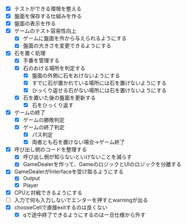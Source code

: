 - [x] テストができる環境を整える
- [x] 盤面を保存する仕組みを作る
- [x] 盤面の表示を作る
- [x] ゲームのテスト容易性向上
  - [x] ゲームに盤面を外から与えられるようにする
  - [x] 盤面の大きさを変更できるようにする
- [x] 石を置く処理
  - [x] 手番を管理する
  - [x] 石のおける場所を判定する
    - [x] 盤面の外側に石をおけないようにする
    - [x] すでに石が置かれている場所には石を置けないようにする
    - [x] ひっくり返せる石がない場所には石を置けないようにする
  - [x] 石を置いた後の盤面を更新する
    - [x] 石をひっくり返す
- [x] ゲームの終了
  - [x] ゲームの勝敗判定
  - [x] ゲームの終了判定
    - [x] パス判定
    - [x] 両者とも石を置けない場合→ゲーム終了
- [x] 呼び出し側のコードを整理する
  - [x] 呼び出し側が知らないといけないことを減らす
  - [x] GameDealerを作って、GameのロジックとUIのロジックを分離する
- [x] GameDealerがInterfaceを受け取るようにする
  - [x] Output
  - [x] Player
- [x] CPUと対戦できるようにする
- [ ] 入力で何も入力しないでエンターを押すとwarningが出る
- [x] chooseCellで直接exitするのは良くない
  - [x] qで途中終了できるようにするのは一旦仕様から外す